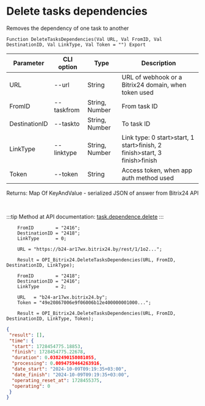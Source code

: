 ﻿---
sidebar_position: 24
---

# Delete tasks dependencies
 Removes the dependency of one task to another



`Function DeleteTasksDependencies(Val URL, Val FromID, Val DestinationID, Val LinkType, Val Token = "") Export`

  | Parameter | CLI option | Type | Description |
  |-|-|-|-|
  | URL | --url | String | URL of webhook or a Bitrix24 domain, when token used |
  | FromID | --taskfrom | String, Number | From task ID |
  | DestinationID | --taskto | String, Number | To task ID |
  | LinkType | --linktype | String, Number | Link type: 0 start>start, 1 start>finish, 2 finish>start, 3 finish>finish |
  | Token | --token | String | Access token, when app auth method used |

  
  Returns:  Map Of KeyAndValue - serialized JSON of answer from Bitrix24 API

<br/>

:::tip
Method at API documentation: [task.dependence.delete](https://dev.1c-bitrix.ru/rest_help/tasks/task/dependence/task_dependence_delete.php)
:::
<br/>


```bsl title="Code example"
    FromID        = "2416";
    DestinationID = "2418";
    LinkType      = 0;

    URL = "https://b24-ar17wx.bitrix24.by/rest/1/1o2...";

    Result = OPI_Bitrix24.DeleteTasksDependencies(URL, FromID, DestinationID, LinkType);

    FromID        = "2418";
    DestinationID = "2416";
    LinkType      = 2;

    URL   = "b24-ar17wx.bitrix24.by";
    Token = "49e20867006e9f06006b12e400000001000...";

    Result = OPI_Bitrix24.DeleteTasksDependencies(URL, FromID, DestinationID, LinkType, Token);
```
 



```json title="Result"
{
 "result": [],
 "time": {
  "start": 1728454775.18853,
  "finish": 1728454775.22678,
  "duration": 0.0382490158081055,
  "processing": 0.0094759464263916,
  "date_start": "2024-10-09T09:19:35+03:00",
  "date_finish": "2024-10-09T09:19:35+03:00",
  "operating_reset_at": 1728455375,
  "operating": 0
 }
}
```
